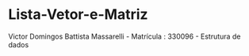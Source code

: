 # Lista-Vetor-e-Matriz
Victor Domingos Battista Massarelli - Matrícula : 330096 - Estrutura de dados

